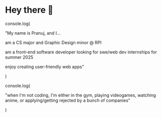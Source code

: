 # Hey there 👋

console.log(

"My name is Pranuj, and I...

am a CS major and Graphic Design minor @ RPI

am a front-end software developer looking for swe/web dev internships for summer 2025

enjoy creating user-friendly web apps"

)

console.log(

"when I'm not coding, I'm either in the gym, playing videogames, watching anime, or applying/getting rejected by a bunch of companies"

)
